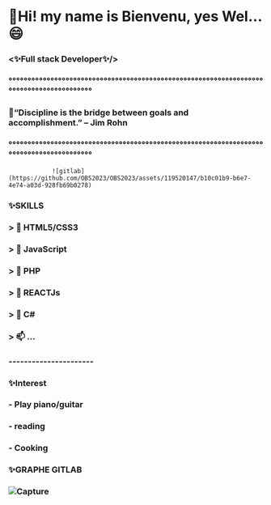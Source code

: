 ###  <h1>👋Hi! my name is Bienvenu, yes Wel...😄 </h1>
### 
###  <h3><✨Full stack Developer✨/></h3>
###                                                     °°°°°°°°°°°°°°°°°°°°°°°°°°°°°°°°°°°°°°°°°°°°°°°°°°°°°°°°°°°°°°°°°°°°°°°°°°°°°°°°°°°°°°°°°
###                                                                                         
###                                                      <p>💬“Discipline is the bridge between goals and accomplishment.” – Jim Rohn</p>   
###                                                                                                                                          
###                                                     °°°°°°°°°°°°°°°°°°°°°°°°°°°°°°°°°°°°°°°°°°°°°°°°°°°°°°°°°°°°°°°°°°°°°°°°°°°°°°°°°°°°°°°°°

                ![gitlab](https://github.com/OBS2023/OBS2023/assets/119520147/b10c01b9-b6e7-4e74-a03d-928fb69b0278)

###  ✨SKILLS
###
###       > 🔭 HTML5/CSS3
###       > 🌱 JavaScript
###       > 👯 PHP
###       > 🤔 REACTJs
###       > 💬 C#
###       > 📫 ...
###  ----------------------
###  ✨Interest
###       - Play piano/guitar
###       - reading
###       - Cooking

###  ✨GRAPHE GITLAB
###    ![Capture](https://github.com/OBS2023/OBS2023/assets/119520147/a3f2488b-c9af-4558-812d-46d40148833c)

<!--
**OBS2023/OBS2023** is ⚡ a ✨ _special_ ✨ repository because its `README.md` (this file) appears on your GitHub profile.

Here are some ideas to get you started:

- 🔭 I’m currently working on ...
- 🌱 I’m currently learning ...
- 👯 I’m looking to collaborate on ...
- 🤔 I’m looking for help with ...
- 💬 Ask me about ...
- 📫 How to reach me: ...
- 😄 Pronouns: ...
- ⚡ Fun fact: ...
-->
  
